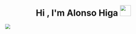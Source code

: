 <h1 align="center">Hi , I'm Alonso Higa <img src="https://media.giphy.com/media/hvRJCLFzcasrR4ia7z/giphy.gif" width="35"></h1>
<p>
  <img src="https://readme-typing-svg.herokuapp.com?&font=IBM+Plex+Sans&color=ff5733&size=30&lines=Welcome+to+my+GitHub+Profile!" /></a>
</p>

<!--



